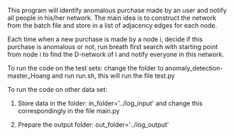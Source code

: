 This program will identify anomalous purchase made by an user and notify all people in his/her network. The main idea is to construct the network from the batch file and store in a list of adjacency edges for each node.

Each time when a new purchase is made by a node i, decide if this purchase is anomalous or not, run breath first search with starting point from node i to find the D-network of i and notify everyone in this network.

To run the code on the test sets: change the folder to anomaly_detection-master_Hoang and run run.sh, this will run the file test.py

To run the code on other data set:

1. Store data in the folder: in_folder='../log_input' and change this correspondingly in the file main.py

2. Prepare the output folder: out_folder='../log_output'
